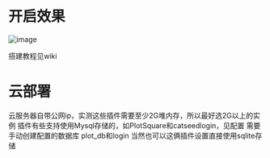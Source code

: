 # 开启效果
![image](https://github.com/785360050/MC_Server/assets/64061159/ecebe0e3-a646-4d19-9a34-e3b1c9afbca5)

搭建教程见wiki


# 云部署
云服务器自带公网ip，实测这些插件需要至少2G堆内存，所以最好选2G以上的实例
插件有些支持使用Mysql存储的，如PlotSquare和catseedlogin，见配置
需要手动创建配置的数据库 plot_db和login
当然也可以这俩插件设置直接使用sqlite存储
